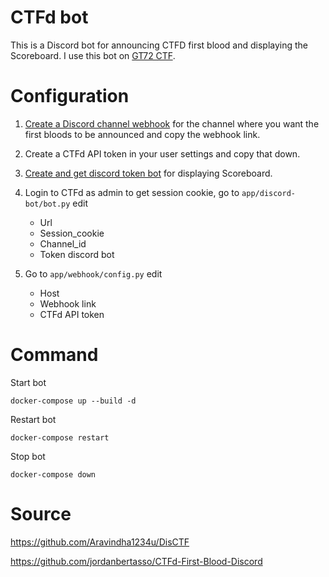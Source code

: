 # CTFd bot

This is a Discord bot for announcing CTFD first blood and displaying the Scoreboard. I use this bot on [GT72 CTF](http://ctf.garudatersakti72.id/).

# Configuration

1. [Create a Discord channel webhook](https://support.discord.com/hc/en-us/articles/228383668-Intro-to-Webhooks) for the channel where you want the first bloods to be announced and copy the webhook link.

2. Create a CTFd API token in your user settings and copy that down.

3. [Create and get discord token bot](https://discordpy.readthedocs.io/en/stable/discord.html) for displaying Scoreboard.

4. Login to CTFd as admin to get session cookie, go to `app/discord-bot/bot.py` edit
    * Url
    * Session_cookie
    * Channel_id
    * Token discord bot

5. Go to `app/webhook/config.py` edit
    * Host
    * Webhook link
    * CTFd API token

# Command
Start bot
```text
docker-compose up --build -d
```
Restart bot
```text
docker-compose restart
```

Stop bot
```text
docker-compose down
```
# Source
https://github.com/Aravindha1234u/DisCTF

https://github.com/jordanbertasso/CTFd-First-Blood-Discord
